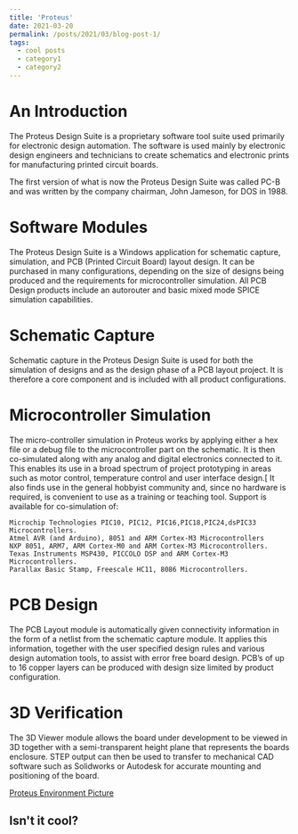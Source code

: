 ```yaml
---
title: 'Proteus'
date: 2021-03-20
permalink: /posts/2021/03/blog-post-1/
tags:
  - cool posts
  - category1
  - category2
---
```


An Introduction
======
The Proteus Design Suite is a proprietary software tool suite used primarily for electronic design automation. The software is used mainly by electronic design engineers and technicians to create schematics and electronic prints for manufacturing printed circuit boards.

The first version of what is now the Proteus Design Suite was called PC-B and was written by the company chairman, John Jameson, for DOS in 1988. 

Software Modules
======
The Proteus Design Suite is a Windows application for schematic capture, simulation, and PCB (Printed Circuit Board) layout design. It can be purchased in many configurations, depending on the size of designs being produced and the requirements for microcontroller simulation. All PCB Design products include an autorouter and basic mixed mode SPICE simulation capabilities.

Schematic Capture
======
Schematic capture in the Proteus Design Suite is used for both the simulation of designs and as the design phase of a PCB layout project. It is therefore a core component and is included with all product configurations.

Microcontroller Simulation
======
The micro-controller simulation in Proteus works by applying either a hex file or a debug file to the microcontroller part on the schematic. It is then co-simulated along with any analog and digital electronics connected to it. This enables its use in a broad spectrum of project prototyping in areas such as motor control, temperature control and user interface design.[ It also finds use in the general hobbyist community and, since no hardware is required, is convenient to use as a training or teaching tool. Support is available for co-simulation of:

    Microchip Technologies PIC10, PIC12, PIC16,PIC18,PIC24,dsPIC33 Microcontrollers.
    Atmel AVR (and Arduino), 8051 and ARM Cortex-M3 Microcontrollers
    NXP 8051, ARM7, ARM Cortex-M0 and ARM Cortex-M3 Microcontrollers.
    Texas Instruments MSP430, PICCOLO DSP and ARM Cortex-M3 Microcontrollers.
    Parallax Basic Stamp, Freescale HC11, 8086 Microcontrollers.

PCB Design
======
The PCB Layout module is automatically given connectivity information in the form of a netlist from the schematic capture module. It applies this information, together with the user specified design rules and various design automation tools, to assist with error free board design. PCB’s of up to 16 copper layers can be produced with design size limited by product configuration.

3D Verification
======
The 3D Viewer module allows the board under development to be viewed in 3D together with a semi-transparent height plane that represents the boards enclosure. STEP output can then be used to transfer to mechanical CAD software such as Solidworks or Autodesk for accurate mounting and positioning of the board. 

<a href="https://bakhshiali.com/wp-content/uploads/2018/12/Proteus-1024x546.png">Proteus Environment Picture</a>

Isn't it cool?
------